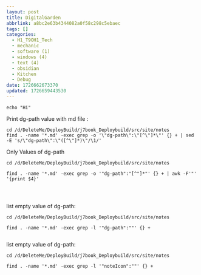 ```yaml
---
layout: post
title: DigitalGarden
abbrlink: a8bc2e63b4344082a0f58c298c5ebaec
tags: []
categories:
  - H1_T9OH1_Tech
  - mechanic
  - software (1)
  - windows (4)
  - text (4)
  - obsidian
  - Kitchen
  - Debug
date: 1726662673370
updated: 1726659443530
---
```


```shell
echo "Hi"
```

Print dg-path value with md file :

```shell
cd /d/DeleteMe/DeployBuild/j7book_Deploybuild/src/site/notes
find . -name '*.md' -exec grep -o '\"dg-path\":\"[^\"]*\"' {} + | sed -E 's/\"dg-path\":\"([^\"]*)\"/\1/'

```

Only Values of   dg-path

```shell
cd /d/DeleteMe/DeployBuild/j7book_Deploybuild/src/site/notes

find . -name '*.md' -exec grep -o '"dg-path":"[^"]*"' {} + | awk -F'"' '{print $4}'




```

list empty value of dg-path:

```shell
cd /d/DeleteMe/DeployBuild/j7book_Deploybuild/src/site/notes

find . -name '*.md' -exec grep -l '"dg-path":""' {} +


```

list empty value of dg-path:

```shell
cd /d/DeleteMe/DeployBuild/j7book_Deploybuild/src/site/notes

find . -name '*.md' -exec grep -l '"noteIcon":""' {} +


```
